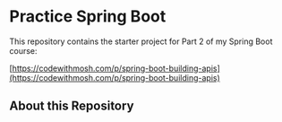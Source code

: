 # Practice Spring Boot

This repository contains the starter project for Part 2 of my Spring Boot course:

[https://codewithmosh.com/p/spring-boot-building-apis](https://codewithmosh.com/p/spring-boot-building-apis)

## About this Repository 


